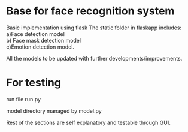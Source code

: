 # Base for face recognition system
Basic implementation using flask
The static folder in flaskapp includes:<br> a)Face detection model<br>  b) Face mask detection model<br>  c)Emotion detection model.

All the models to be updated with further developments/improvements.

# For testing 
run file run.py

model directory managed by model.py


Rest of the sections are self explanatory and testable through GUI.
